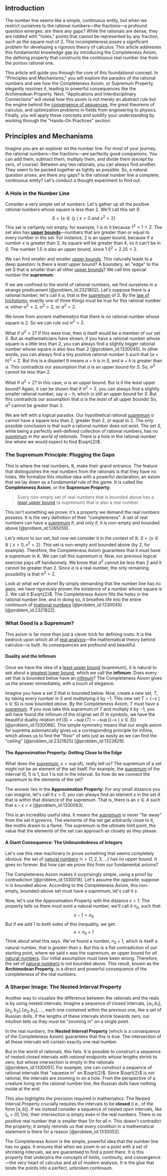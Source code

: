 ## Introduction
The number line seems like a simple, continuous entity, but when we restrict ourselves to the rational numbers—the fractions—a profound question emerges: are there any gaps? While the rationals are dense, they are riddled with "holes," points that cannot be represented by any fraction, such as the square root of 2. This incompleteness poses a significant problem for developing a rigorous theory of calculus. This article addresses this fundamental knowledge gap by introducing the Completeness Axiom, the defining property that constructs the continuous real number line from the porous rational one.

This article will guide you through the core of this foundational concept. In "Principles and Mechanisms," you will explore the paradox of the rational numbers and see how the Completeness Axiom, or Supremum Property, elegantly resolves it, leading to powerful consequences like the Archimedean Property. Next, "Applications and Interdisciplinary Connections" will reveal how this axiom is not merely an abstract rule but the engine behind the [convergence of sequences](@article_id:140154), the great theorems of calculus, and optimization problems in fields from engineering to physics. Finally, you will apply these concepts and solidify your understanding by working through the "Hands-On Practices" section.

## Principles and Mechanisms

Imagine you are an explorer on the number line. For most of your journey, the rational numbers—the fractions—are perfectly good companions. You can add them, subtract them, multiply them, and divide them (except by zero, of course). Between any two rationals, you can always find another. They seem to be packed together as tightly as possible. So, a natural question arises: are there any gaps? Is the rational number line a complete, continuous entity? Let's conduct a thought experiment to find out.

### A Hole in the Number Line

Consider a very simple set of numbers. Let's gather up all the positive rational numbers whose square is less than 2. We'll call this set $S$:
$$ S = \{x \in \mathbb{Q} \mid x > 0 \text{ and } x^2 \lt 2 \} $$
This set is certainly not empty; for example, $1$ is in it because $1^2 = 1 \lt 2$. The set also has **[upper bounds](@article_id:274244)**—numbers that are greater than or equal to every number in the set. For instance, $2$ is an upper bound, because if a number $x$ is greater than $2$, its square will be greater than $4$, so it can't be in $S$. The number $1.5$ is also an upper bound, since $1.5^2 = 2.25 \gt 2$.

We can find smaller and smaller [upper bounds](@article_id:274244). This naturally leads to a deep question: Is there a *least* upper bound? A boundary, an "edge" to the set $S$ that is smaller than all other [upper bounds](@article_id:274244)? We call this special number the **supremum**.

If we are confined to the world of rational numbers, we find ourselves in a strange predicament [@problem_id:2321802]. Let's suppose there is a rational number, let's call it $\alpha$, that is the [supremum](@article_id:140018) of $S$. By the [law of trichotomy](@article_id:146031), exactly one of three things must be true for this rational number $\alpha$: either $\alpha^2 \lt 2$, $\alpha^2 \gt 2$, or $\alpha^2 = 2$.

We know from ancient mathematics that there is no rational number whose square is 2. So we can rule out $\alpha^2 = 2$.

What if $\alpha^2 \lt 2$? If this were true, then $\alpha$ itself would be a member of our set $S$. But as mathematicians have shown, if you have a rational number whose square is a little less than 2, you can always find a slightly bigger rational number whose square is also less than 2 [@problem_id:1330045]. In other words, you can always find a tiny positive rational number $h$ such that $(\alpha+h)^2 \lt 2$. But this is a disaster! It means $\alpha+h$ is in $S$, and $\alpha+h$ is greater than $\alpha$. This contradicts our assumption that $\alpha$ is an upper bound for $S$. So, $\alpha^2$ cannot be less than 2.

What if $\alpha^2 \gt 2$? In this case, $\alpha$ is an upper bound. But is it the *least* upper bound? Again, it can be shown that if $\alpha^2 \gt 2$, you can always find a slightly smaller rational number, say $\alpha - h$, which is *still* an upper bound for $S$. But this contradicts our assumption that $\alpha$ is the *least* of all upper bounds! So, $\alpha^2$ cannot be greater than 2.

We are left with a logical paradox. Our hypothetical rational [supremum](@article_id:140018) $\alpha$ cannot have a square less than 2, greater than 2, or equal to 2. The only possible conclusion is that such a rational number does not exist. The set $S$, while being a perfectly well-defined collection of rational numbers, has no [supremum](@article_id:140018) *in the world of rationals*. There is a hole in the rational number line where we would expect to find $\sqrt{2}$.

### The Supremum Principle: Plugging the Gaps

This is where the real numbers, $\mathbb{R}$, make their grand entrance. The feature that distinguishes the real numbers from the rationals is that they have no holes. We formalize this intuitive idea with a powerful declaration, an axiom that we lay down as a fundamental rule of the game. It is called the **Completeness Axiom**, or the **Supremum Property**:

> Every non-empty set of real numbers that is bounded above has a [least upper bound](@article_id:142417) (a supremum) that is also a real number.

This isn't something we prove; it's a property we demand the real numbers possess. It is the very definition of their "completeness". A set of real numbers can have a [supremum](@article_id:140018) if, and only if, it is non-empty and bounded above [@problem_id:1285059].

Let's return to our set, but now we consider it in the context of $\mathbb{R}$: $S = \{x \in \mathbb{R} \mid x > 0, x^2 \lt 2 \}$. This set is non-empty and bounded above (by 2, for example). Therefore, the Completeness Axiom guarantees that it *must* have a supremum in $\mathbb{R}$. We can call this supremum $\alpha$. Now, our previous logical exercise pays off handsomely. We know that $\alpha^2$ cannot be less than 2 and it cannot be greater than 2. Since $\alpha$ is a real number, the only remaining possibility is that $\alpha^2 = 2$.

Look at what we've done! By simply demanding that the number line has no gaps, we have rigorously proven the existence of a number whose square is 2. We call it $\sqrt{2}$. The Completeness Axiom fills the holes in the rational number line, and in doing so, it breathes life into the entire continuum of [irrational numbers](@article_id:157826) [@problem_id:1330045] [@problem_id:2321822].

### What Good Is a Supremum?

This axiom is far more than just a clever trick for defining roots. It is the bedrock upon which all of [real analysis](@article_id:145425)—the mathematical theory behind calculus—is built. Its consequences are profound and beautiful.

#### Duality and the Infimum

Once we have the idea of a [least upper bound](@article_id:142417) (supremum), it is natural to ask about a [greatest lower bound](@article_id:141684), which we call the **infimum**. Does every set that is bounded below have an [infimum](@article_id:139624)? The Completeness Axiom gives us the answer immediately, with a touch of elegance.

Imagine you have a set $S$ that is bounded below. Now, create a new set, $T$, by taking every number in $S$ and multiplying it by $-1$. This new set $T = \{-s \mid s \in S\}$ is now bounded *above*. By the Completeness Axiom, $T$ must have a [supremum](@article_id:140018). If you now take this supremum of $T$ and multiply it by $-1$, you will have found the infimum of the original set $S$! In symbols, we have the beautiful duality relation $\inf(S) = -\sup(T) = -\sup(\{-s \mid s \in S\})$ [@problem_id:1330066]. This simple symmetry means that our single axiom for suprema automatically gives us a corresponding principle for infima, which allows us to find the "floor" of sets just as easily as we can find the "ceiling" [@problem_id:2321825] [@problem_id:1323829].

#### The Approximation Property: Getting Close to the Edge

What does the [supremum](@article_id:140018), $s = \sup(A)$, really tell us? The supremum of a set might not be an element of the set itself. For example, the [supremum](@article_id:140018) of the interval $(0, 1)$ is $1$, but $1$ is not in the interval. So how do we connect the supremum to the elements of the set?

The answer lies in the **Approximation Property**: For *any* small distance you can imagine, let's call it $\epsilon > 0$, you can always find an element $x$ in the set $A$ that is within that distance of the supremum. That is, there is an $x \in A$ such that $s - \epsilon \lt x$ [@problem_id:1330063].

This is an incredibly useful idea. It means the [supremum](@article_id:140018) is never "far away" from the set it governs. The elements of the set get arbitrarily close to it, like moths drawn to a flame. The supremum is the ultimate limit point, the value that the elements of the set can approach as closely as they please.

#### A Giant Consequence: The Unboundedness of Integers

Let's use this new machinery to prove something that seems completely obvious: the set of [natural numbers](@article_id:635522) $\mathbb{N} = \{1, 2, 3, \dots\}$ has no upper bound. It goes on forever. But how can we *prove* this from our fundamental axioms?

The Completeness Axiom makes it surprisingly simple, using a proof by contradiction [@problem_id:1330018]. Let's assume the opposite: suppose $\mathbb{N}$ *is* bounded above. According to the Completeness Axiom, this non-empty, bounded-above set must have a supremum, let's call it $s$.

Now, let's use the Approximation Property with the distance $\epsilon=1$. The property tells us there must exist a natural number, we'll call it $n_0$, such that:
$$ s - 1 \lt n_0 $$
But if we add 1 to both sides of this inequality, we get:
$$ s \lt n_0 + 1 $$
Think about what this says. We've found a number, $n_0 + 1$, which is itself a natural number, that is *greater than* $s$. But this is a flat contradiction of our starting point, where we said $s$ was the supremum, an upper bound for *all* [natural numbers](@article_id:635522). Our initial assumption must have been wrong. Therefore, the set of [natural numbers](@article_id:635522) is not bounded above. This result, known as the **Archimedean Property**, is a direct and powerful consequence of the completeness of the real numbers.

### A Sharper Image: The Nested Interval Property

Another way to visualize the difference between the rationals and the reals is by using nested intervals. Imagine a sequence of closed intervals, $[a_1, b_1], [a_2, b_2], [a_3, b_3], \dots$, each one contained within the previous one, like a set of Russian dolls. If the lengths of these intervals shrink towards zero, our intuition tells us they must be "zooming in" on a single point.

In the real numbers, the **Nested Interval Property** (which is a consequence of the Completeness Axiom) guarantees that this is true. The intersection of all these intervals will contain exactly one real number.

But in the world of rationals, this fails. It is possible to construct a sequence of nested closed intervals with *rational* endpoints whose lengths shrink to zero, but whose intersection is empty in the rationals [@problem_id:1330051]. For example, one can construct a sequence of rational intervals that "squeeze in" on $\sqrt{2}$. Since $\sqrt{2}$ is not rational, the intervals are zooming in on a hole. From the perspective of a creature living on the rational number line, the Russian dolls have nothing inside at the end.

This also highlights the precision required in mathematics. The Nested Interval Property crucially requires the intervals to be **closed** (i.e., of the form $[a,b]$). If we instead consider a sequence of nested *open* intervals, like $I_n = (0, 1/n)$, their intersection is empty even in the real numbers. There is no positive real number that is smaller than $1/n$ for all $n$. This doesn't contradict the property; it simply reminds us that every condition in a mathematical statement is there for a reason [@problem_id:1330052].

The Completeness Axiom is the simple, powerful idea that the number line has no gaps. It ensures that when we zoom in on a point with a set of shrinking intervals, we are guaranteed to find a point there. It is this property that underpins the concepts of limits, continuity, and convergence—the very heart of calculus and all of modern analysis. It is the glue that binds the points into a perfect, unbroken continuum.